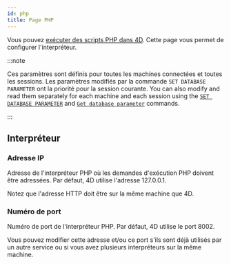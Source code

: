 ```yaml
---
id: php
title: Page PHP
---
```


Vous pouvez [exécuter des scripts PHP dans 4D](https://doc.4d.com/4Dv20/4D/20.1/Executing-PHP-scripts-in-4D.300-6480814.en.html). Cette page vous permet de configurer l'interpréteur.

:::note

Ces paramètres sont définis pour toutes les machines connectées et toutes les sessions. Les paramètres modifiés par la commande `SET DATABASE PARAMETER` ont la priorité pour la session courante. You can also modify and read them separately for each machine and each session using the [`SET DATABASE PARAMETER`](../commands-legacy/set-database-parameter.md) and [`Get database parameter`](../commands-legacy/get-database-parameter.md) commands.

:::

## Interpréteur

### Adresse IP

Adresse de l'interpréteur PHP où les demandes d'exécution PHP doivent être adressées. Par défaut, 4D utilise l'adresse 127.0.0.1.

Notez que l'adresse HTTP doit être sur la même machine que 4D.

### Numéro de port

Numéro de port de l'interpréteur PHP. Par défaut, 4D utilise le port 8002.

Vous pouvez modifier cette adresse et/ou ce port s'ils sont déjà utilisés par un autre service ou si vous avez plusieurs interpréteurs sur la même machine.


